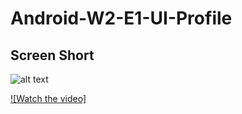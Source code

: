# Android-W2-E1-UI-Profile

## Screen Short

![alt text](https://github.com/anhquoc2010/Android-W2-E1-UI-Profile/blob/17150a290b6b1e14a4c5381260a593642893cfc2/assets/screen_short_W2_E1_UI_Profile.jpg)

[![Watch the video]](https://github.com/anhquoc2010/Android-W2-E1-UI-Profile/blob/17150a290b6b1e14a4c5381260a593642893cfc2/assets/screen_record_W2_E1_UI_Profile.mp4)
